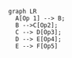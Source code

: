 ``` mermaid
graph LR
  A[Op 1] --> B;
  B -->C[Op2];
  C --> D[Op3];
  D --> E[Op4];
  E --> F[Op5]
```
